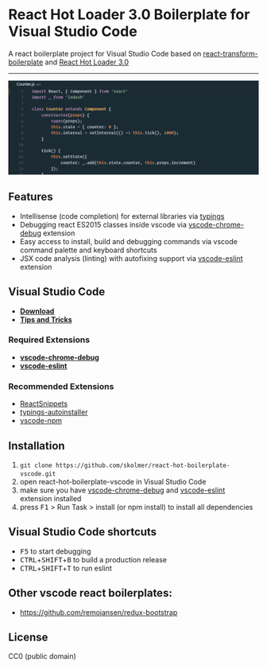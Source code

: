# React Hot Loader 3.0 Boilerplate for Visual Studio Code

A react boilerplate project for Visual Studio Code based on [react-transform-boilerplate](https://github.com/gaearon/react-transform-boilerplate) and [React Hot Loader 3.0](https://github.com/gaearon/react-hot-boilerplate/pull/61)
***
![](overview.gif)

## Features
* Intellisense (code completion) for external libraries via [typings](https://github.com/typings/typings)
* Debugging react ES2015 classes inside vscode via [vscode-chrome-debug](https://github.com/Microsoft/vscode-chrome-debug) extension
* Easy access to install, build and debugging commands via vscode command palette and keyboard shortcuts
* JSX code analysis (linting) with autofixing support via [vscode-eslint](https://github.com/Microsoft/vscode-eslint) extension

## Visual Studio Code

* [**Download**](https://code.visualstudio.com/)
* [**Tips and Tricks**](https://github.com/Microsoft/vscode-tips-and-tricks)

### Required Extensions

* [**vscode-chrome-debug**](https://marketplace.visualstudio.com/items?itemName=msjsdiag.debugger-for-chrome)
* [**vscode-eslint**](https://marketplace.visualstudio.com/items?itemName=dbaeumer.vscode-eslint)

### Recommended Extensions

* [ReactSnippets](https://marketplace.visualstudio.com/items?itemName=xabikos.ReactSnippets)
* [typings-autoinstaller](https://marketplace.visualstudio.com/items?itemName=jvitor83.typings-autoinstaller)
* [vscode-npm](https://marketplace.visualstudio.com/items?itemName=fknop.vscode-npm)

## Installation

1.   `git clone https://github.com/skolmer/react-hot-boilerplate-vscode.git`
2.   open react-hot-boilerplate-vscode in Visual Studio Code
3.   make sure you have [vscode-chrome-debug](https://marketplace.visualstudio.com/items?itemName=msjsdiag.debugger-for-chrome) and [vscode-eslint](https://marketplace.visualstudio.com/items?itemName=dbaeumer.vscode-eslint) extension installed
4.   press <kbd>F1</kbd> > Run Task > install (or npm install) to install all dependencies


## Visual Studio Code shortcuts

*   <kbd>F5</kbd> to start debugging
*   <kbd>CTRL</kbd>+<kbd>SHIFT</kbd>+<kbd>B</kbd> to build a production release
*   <kbd>CTRL</kbd>+<kbd>SHIFT</kbd>+<kbd>T</kbd> to run eslint

## Other vscode react boilerplates:

* https://github.com/remojansen/redux-bootstrap

## License

CC0 (public domain)
